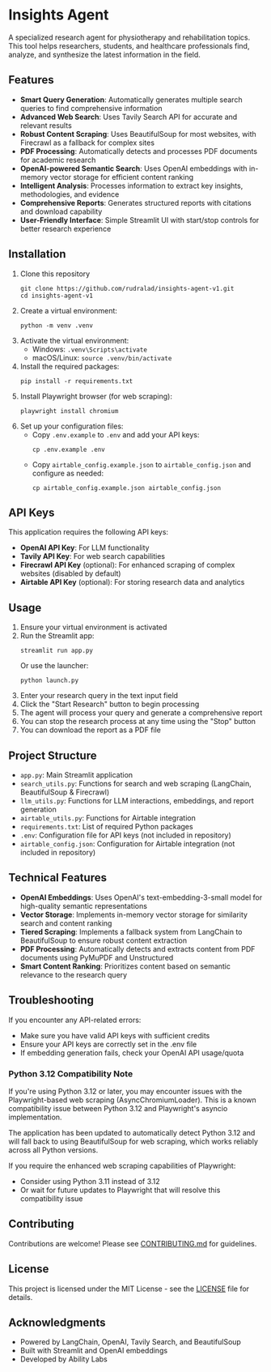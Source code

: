 # Insights Agent

A specialized research agent for physiotherapy and rehabilitation topics. This tool helps researchers, students, and healthcare professionals find, analyze, and synthesize the latest information in the field.

## Features

- **Smart Query Generation**: Automatically generates multiple search queries to find comprehensive information
- **Advanced Web Search**: Uses Tavily Search API for accurate and relevant results
- **Robust Content Scraping**: Uses BeautifulSoup for most websites, with Firecrawl as a fallback for complex sites
- **PDF Processing**: Automatically detects and processes PDF documents for academic research
- **OpenAI-powered Semantic Search**: Uses OpenAI embeddings with in-memory vector storage for efficient content ranking
- **Intelligent Analysis**: Processes information to extract key insights, methodologies, and evidence
- **Comprehensive Reports**: Generates structured reports with citations and download capability
- **User-Friendly Interface**: Simple Streamlit UI with start/stop controls for better research experience

## Installation

1. Clone this repository
   ```
   git clone https://github.com/rudralad/insights-agent-v1.git
   cd insights-agent-v1
   ```
2. Create a virtual environment:
   ```
   python -m venv .venv
   ```
3. Activate the virtual environment:
   - Windows: `.venv\Scripts\activate`
   - macOS/Linux: `source .venv/bin/activate`
4. Install the required packages:
   ```
   pip install -r requirements.txt
   ```
5. Install Playwright browser (for web scraping):
   ```
   playwright install chromium
   ```
6. Set up your configuration files:
   - Copy `.env.example` to `.env` and add your API keys:
     ```
     cp .env.example .env
     ```
   - Copy `airtable_config.example.json` to `airtable_config.json` and configure as needed:
     ```
     cp airtable_config.example.json airtable_config.json
     ```

## API Keys

This application requires the following API keys:

- **OpenAI API Key**: For LLM functionality
- **Tavily API Key**: For web search capabilities
- **Firecrawl API Key** (optional): For enhanced scraping of complex websites (disabled by default)
- **Airtable API Key** (optional): For storing research data and analytics

## Usage

1. Ensure your virtual environment is activated
2. Run the Streamlit app:
   ```
   streamlit run app.py
   ```
   Or use the launcher:
   ```
   python launch.py
   ```
3. Enter your research query in the text input field
4. Click the "Start Research" button to begin processing
5. The agent will process your query and generate a comprehensive report
6. You can stop the research process at any time using the "Stop" button
7. You can download the report as a PDF file

## Project Structure

- `app.py`: Main Streamlit application
- `search_utils.py`: Functions for search and web scraping (LangChain, BeautifulSoup & Firecrawl)
- `llm_utils.py`: Functions for LLM interactions, embeddings, and report generation
- `airtable_utils.py`: Functions for Airtable integration
- `requirements.txt`: List of required Python packages
- `.env`: Configuration file for API keys (not included in repository)
- `airtable_config.json`: Configuration for Airtable integration (not included in repository)

## Technical Features

- **OpenAI Embeddings**: Uses OpenAI's text-embedding-3-small model for high-quality semantic representations
- **Vector Storage**: Implements in-memory vector storage for similarity search and content ranking
- **Tiered Scraping**: Implements a fallback system from LangChain to BeautifulSoup to ensure robust content extraction
- **PDF Processing**: Automatically detects and extracts content from PDF documents using PyMuPDF and Unstructured
- **Smart Content Ranking**: Prioritizes content based on semantic relevance to the research query

## Troubleshooting

If you encounter any API-related errors:

- Make sure you have valid API keys with sufficient credits
- Ensure your API keys are correctly set in the .env file
- If embedding generation fails, check your OpenAI API usage/quota

### Python 3.12 Compatibility Note

If you're using Python 3.12 or later, you may encounter issues with the Playwright-based web scraping (AsyncChromiumLoader). This is a known compatibility issue between Python 3.12 and Playwright's asyncio implementation.

The application has been updated to automatically detect Python 3.12 and will fall back to using BeautifulSoup for web scraping, which works reliably across all Python versions.

If you require the enhanced web scraping capabilities of Playwright:

- Consider using Python 3.11 instead of 3.12
- Or wait for future updates to Playwright that will resolve this compatibility issue

## Contributing

Contributions are welcome! Please see [CONTRIBUTING.md](CONTRIBUTING.md) for guidelines.

## License

This project is licensed under the MIT License - see the [LICENSE](LICENSE) file for details.

## Acknowledgments

- Powered by LangChain, OpenAI, Tavily Search, and BeautifulSoup
- Built with Streamlit and OpenAI embeddings
- Developed by Ability Labs
